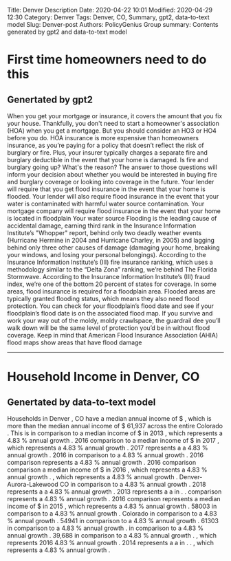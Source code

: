 Title: Denver Description
Date: 2020-04-22 10:01
Modified: 2020-04-29 12:30
Category: Denver
Tags: Denver, CO, Summary, gpt2, data-to-text model
Slug: Denver-post
Authors: PolicyGenius Group
summary: Contents generated by gpt2 and data-to-text model
# First time homeowners need to do this
## Genertated by gpt2
When you get your mortgage or insurance, it covers the amount that you fix your house. Thankfully, you don't need to start a homeowner's association (HOA) when you get a mortgage. But you should consider an HO3 or HO4 before you do. HOA insurance is more expensive than homeowners insurance, as you’re paying for a policy that doesn’t reflect the risk of burglary or fire. Plus, your insurer typically charges a separate fire and burglary deductible in the event that your home is damaged.
Is fire and burglary going up? What's the reason? The answer to those questions will inform your decision about whether you would be interested in buying fire and burglary coverage or looking into coverage in the future.
Your lender will require that you get flood insurance in the event that your home is flooded. Your lender will also require flood insurance in the event that your water is contaminated with harmful water source contamination.
Your mortgage company will require flood insurance in the event that your home is located in floodplain
Your water source
Flooding is the leading cause of accidental damage, earning third rank in the Insurance Information Institute’s "Whopper" report, behind only two deadly weather events (Hurricane Hermine in 2004 and Hurricane Charley, in 2005) and lagging behind only three other causes of damage (damaging your home, breaking your windows, and losing your personal belongings).
According to the Insurance Information Institute’s (III) fire insurance ranking, which uses a methodology similar to the “Delta Zona” ranking, we’re behind The Florida Stormwave.
According to the Insurance Information Institute’s (III) fraud index, we’re one of the bottom 20 percent of states for coverage.
In some areas, flood insurance is required for a floodplain area. Flooded areas are typically granted flooding status, which means they also need flood protection. You can check for your floodplain’s flood date and see if your floodplain’s flood date is on the associated flood map.
If you survive and work your way out of the moldy, moldy crawlspace, the guardrail dee you’ll walk down will be the same level of protection you’d be in without flood coverage. Keep in mind that American Flood Insurance Association (AHIA) flood maps show areas that have flood damage
***

# Household Income in Denver, CO
## Genertated by data-to-text model
Households in Denver , CO have a median annual income of $ <unk> , which is more than the median annual income of $ 61,937 across the entire Colorado . This is in comparison to a median income of $ <unk> in 2013 , which represents a 4.83 % annual growth . 2016 comparison to a median income of $ <unk> in 2017 , which represents a 4.83 % annual growth . 2017 represents a <unk> a 4.83 % annual growth . 2016 in comparison to a 4.83 % annual growth . 2016 comparison <unk> represents a 4.83 % annual growth . 2016 comparison comparison a median income of $ <unk> in 2016 , which represents a 4.83 % annual growth . , which represents a 4.83 % annual growth . Denver-Aurora-Lakewood CO in comparison to a 4.83 % annual growth . 2018 represents a <unk> a 4.83 % annual growth . 2013 represents a <unk> a <unk> in . . comparison represents a 4.83 % annual growth . 2016 comparison represents a median income of $ <unk> in 2015 , which represents a 4.83 % annual growth . 58003 in comparison to a 4.83 % annual growth . Colorado in comparison to a 4.83 % annual growth . 54941 in comparison to a 4.83 % annual growth . 61303 in comparison to a 4.83 % annual growth . <unk> in comparison to a 4.83 % annual growth . 39,688 in comparison to a 4.83 % annual growth . , which represents 2016 4.83 % annual growth . 2014 represents a <unk> a <unk> in . . <unk> , which represents a 4.83 % annual growth .

